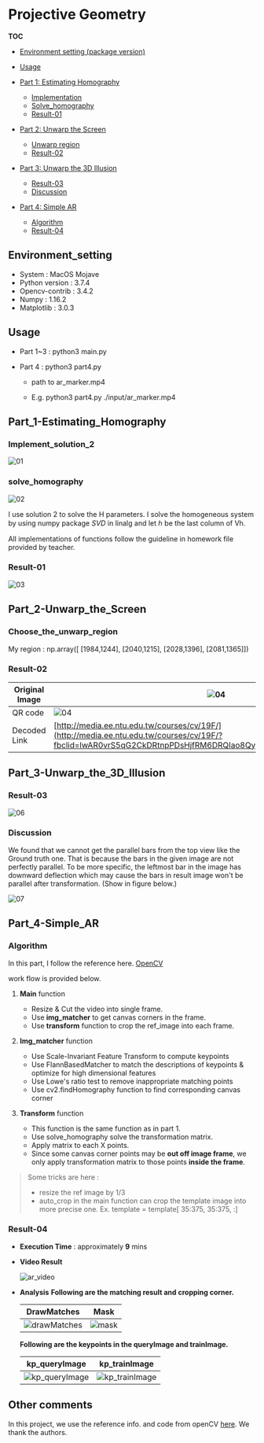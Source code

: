 # Projective Geometry

**TOC**

* [Environment setting (package version)](#Environment_setting)

* [Usage](#Usage)

* [Part 1: Estimating Homography](#Part_1-Estimating_Homography)
  
  * [Implementation](#Implement_solution_2)
  * [Solve_homography](#solve_homography)
  * [Result-01](#Result-01)
  
* [Part 2: Unwarp the Screen](#Part_2-Unwarp_the_Screen)

  * [Unwarp region](#Choose_the_unwarp_region)
  * [Result-02](#Result-02)

* [Part 3: Unwarp the 3D Illusion](#Part_3-Unwarp_the_3D_Illusion)

  * [Result-03](#Result-03)
  * [Discussion](#Discussion)

* [Part 4: Simple AR](#Part_4-Simple_AR)
  
  * [Algorithm](#Algorithm)
  * [Result-04](#Result-04)
  
  

## Environment_setting

- System : MacOS Mojave
- Python version : 3.7.4
- Opencv-contrib : 3.4.2
- Numpy : 1.16.2
- Matplotlib : 3.0.3

## Usage

- Part 1~3 : python3 main.py

- Part 4 : python3 part4.py <path>

  - <path> path to ar_marker.mp4

  - E.g. python3 part4.py ./input/ar_marker.mp4

    

## Part_1-Estimating_Homography

### Implement_solution_2

![01](./images/01.png)

###  solve_homography

![02](./images/02.png)

I use solution 2 to solve the H parameters. I solve the homogeneous system by using numpy package *SVD* in linalg and let ℎ be the last column of Vh.

All implementations of functions follow the guideline in homework file provided by teacher.

### Result-01

![03](./images/03.png)



## Part_2-Unwarp_the_Screen

### Choose_the_unwarp_region

My region : np.array([ [1984,1244], [2040,1215], [2028,1396], [2081,1365]])

### Result-02

| Original Image | ![04](./images/04.jpg) |
| -------------- | ----------------------- |
| QR code        | ![04](./images/05.png) |
| Decoded Link        | [http://media.ee.ntu.edu.tw/courses/cv/19F/](http://media.ee.ntu.edu.tw/courses/cv/19F/?fbclid=IwAR0vrS5qG2CkDRtnpPDsHjfRM6DRQIao8QypoGXC0DKXetQ5gLWB9s_ZxoU) |




## Part_3-Unwarp_the_3D_Illusion

### Result-03
![06](./images/06.png)

### Discussion

We found that we cannot get the parallel bars from the top view like the Ground truth one. That is because the bars in the given image are not perfectly parallel. To be more specific, the leftmost bar in the image has downward deflection which may cause the bars in result image won't be parallel after transformation. (Show in figure below.)

![07](./images/07.jpg)



## Part_4-Simple_AR

### Algorithm

In this part, I follow the reference here. [OpenCV](https://opencv-python-tutroals.readthedocs.io/en/latest/py_tutorials/py_feature2d/py_feature_homography/py_feature_homography.html)

work flow is provided below.

1. **Main** function

   - Resize & Cut the video into single frame.
   - Use **img_matcher** to get canvas corners in the frame.
   - Use **transform** function to crop the ref_image into each frame.

2. **Img_matcher** function

   - Use Scale-Invariant Feature Transform to compute keypoints
   - Use FlannBasedMatcher to match the descriptions of keypoints & optimize for high dimensional features
   - Use Lowe's ratio test to remove inappropriate matching points
   - Use cv2.findHomography function to find corresponding canvas corner

3. **Transform** function

   - This function is the same function as in part 1.
   - Use solve_homography solve the transformation matrix.
   - Apply matrix to each X points.
   - Since some canvas corner points may be **out off image frame**, we only apply transformation matrix to those points **inside the frame**.

> Some tricks are here :
>
> - resize the ref image by 1/3
> - auto_crop in the main function can crop the template image into more precise one. 
>   Ex. template = template[ 35:375, 35:375, :]

### Result-04

- **Execution Time** : approximately **9** mins
  
- **Video Result**

  ![ar_video](./images/ar_video.gif)

- **Analysis**
  **Following are the matching result and cropping corner.**
  
  | DrawMatches                              | Mask                       |
  | ---------------------------------------- | -------------------------- |
  | ![drawMatches](./images/drawMatches.png) | ![mask](./images/mask.png) |
  
  **Following are the keypoints in the queryImage and trainImage.**
  
  | kp_queryImage                               | kp_trainImage                        |
  | ----------------------------------------- | --------------------------- |
  | ![kp_queryImage](./images/kp_queryImage.png) | ![kp_trainImage](./images/kp_trainImage.png) |
  

## Other comments

<Note> In this project, we use the reference info. and code from openCV [here](https://opencv-python-tutroals.readthedocs.io/en/latest/py_tutorials/py_feature2d/py_feature_homography/py_feature_homography.html). We thank the authors.

